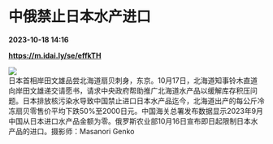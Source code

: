 # 中俄禁止日本水产进口

**2023-10-18 14:16**

**https://m.idai.ly/se/effkTH**

![](http://pic.yupoo.com/fotomag/4e78b66c/a6072099.jpg)  
日本首相岸田文雄品尝北海道扇贝刺身，东京。10月17日，北海道知事铃木直道向岸田文雄递交请愿书，请求中央政府帮助推广北海道水产品以缓解库存积压问题。日本排放核污染水导致中国禁止进口日本水产品迄今，北海道出产的每公斤冷冻扇贝零售价平均下跌50%至2000日元。中国海关总署发布数据显示2023年9月中国从日本进口水产品金额为零。俄罗斯农业部10月16日宣布即日起限制日本水产品的进口。摄影师：Masanori Genko